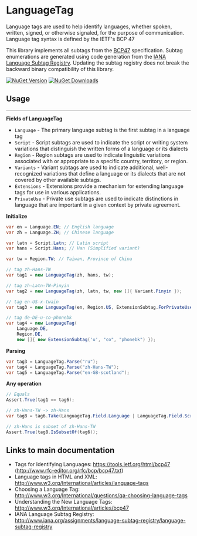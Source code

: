 # LanguageTag
Language tags are used to help identify languages, whether spoken, written, signed, or otherwise signaled, for the purpose of communication. Language tag syntax is defined by the IETF's BCP 47

This library implements all subtags from the [BCP47](http://www.w3.org/International/articles/bcp47) specification.
Subtag enumerations are generated using code generation from the [IANA Language Subtag Registry](http://www.iana.org/assignments/language-subtag-registry/language-subtag-registry).
Updating the subtag registry does not break the backward binary compatibility of this library. 

[![NuGet Version](http://img.shields.io/nuget/v/NLanguageTag.svg?style=flat)](https://www.nuget.org/packages/NLanguageTag/) 
[![NuGet Downloads](http://img.shields.io/nuget/dt/NLanguageTag.svg?style=flat)](https://www.nuget.org/packages/NLanguageTag/)

## Usage
-----

**Fields of LanguageTag**

* `Language` - The primary language subtag is the first subtag in a language tag
* `Script` - Script subtags are used to indicate the script or writing system variations that distinguish the written forms of a language or its dialects
* `Region` - Region subtags are used to indicate linguistic variations associated with or appropriate to a specific country, territory, or region.
* `Variants` - Variant subtags are used to indicate additional, well-recognized variations that define a language or its dialects that are not covered by other available subtags.
* `Extensions` - Extensions provide a mechanism for extending language tags for use in various applications.
* `PrivateUse` - Private use subtags are used to indicate distinctions in language that are important in a given context by private agreement.

**Initialize**

```C#
var en = Language.EN; // English language
var zh = Language.ZH; // Chinese language

var latn = Script.Latn; // Latin script
var hans = Script.Hans; // Han (Simplified variant)

var tw = Region.TW; // Taiwan, Province of China

// tag zh-Hans-TW
var tag1 = new LanguageTag(zh, hans, tw);

// tag zh-Latn-TW-Pinyin
var tag2 = new LanguageTag(zh, latn, tw, new []{ Variant.Pinyin });

// tag en-US-x-twain
var tag3 = new LanguageTag(en, Region.US, ExtensionSubtag.ForPrivateUse("twain"));

// tag de-DE-u-co-phonebk
var tag4 = new LanguageTag(
	Language.DE,
	Region.DE,
	new []{ new ExtensionSubtag('u', "co", "phonebk") });
```

**Parsing**

```C#
var tag3 = LanguageTag.Parse("ru");
var tag4 = LanguageTag.Parse("zh-Hans-TW");
var tag5 = LanguageTag.Parse("en-GB-scotland");
```

**Any operation**

```C#
// Equals
Assert.True(tag1 == tag6);

// zh-Hans-TW -> zh-Hans
var tag8 = tag6.Take(LanguageTag.Field.Language | LanguageTag.Field.Script);

// zh-Hans is subset of zh-Hans-TW
Assert.True(tag8.IsSubsetOf(tag6));
```

## Links to main documentation 
* Tags for Identifying Languages: https://tools.ietf.org/html/bcp47 (http://www.rfc-editor.org/rfc/bcp/bcp47.txt)
* Language tags in HTML and XML: http://www.w3.org/International/articles/language-tags
* Choosing a Language Tag: http://www.w3.org/International/questions/qa-choosing-language-tags
* Understanding the New Language Tags: http://www.w3.org/International/articles/bcp47
* IANA Language Subtag Registry: http://www.iana.org/assignments/language-subtag-registry/language-subtag-registry                       

